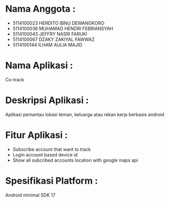 # Nama Anggota :
  * 5114100023	HERDITO IBNU DEWANGKORO
  * 5114100036	MUHAMAD HENDRI FEBRIANSYAH
  * 5114100043	JEFFRY NASRI FARUKI
  * 5114100067	DZAKY ZAKIYAL FAWWAZ
  * 5114100144	ILHAM AULIA MAJID


# Nama Aplikasi : 
Co-track

# Deskripsi Aplikasi : 
Aplikasi pemantau lokasi teman, keluarga atau rekan kerja berbasis android 

# Fitur Aplikasi : 
  * Subscribe account that want to track 
  * Login account based device id 
  * Show all subcribed accounts location with google maps api

# Spesifikasi Platform : 
  Android minimal SDK 17 

